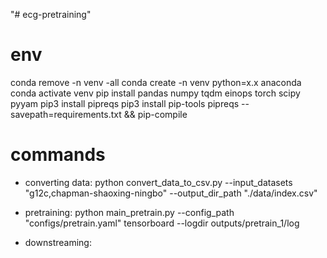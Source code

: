 "# ecg-pretraining" 

# env
conda remove -n venv -all
conda create -n venv python=x.x anaconda
conda activate venv
pip install pandas numpy tqdm einops torch scipy pyyam
pip3 install pipreqs
pip3 install pip-tools
pipreqs --savepath=requirements.txt && pip-compile


# commands
- converting data:
python convert_data_to_csv.py --input_datasets "g12c,chapman-shaoxing-ningbo" --output_dir_path "./data/index.csv"

- pretraining:
python main_pretrain.py --config_path "configs/pretrain.yaml"
tensorboard --logdir outputs/pretrain_1/log

- downstreaming: